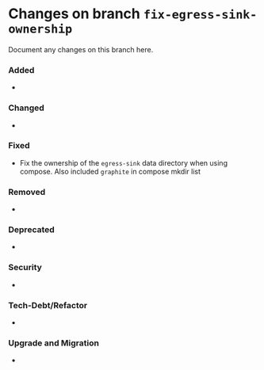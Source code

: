 # Changes on branch `fix-egress-sink-ownership`
Document any changes on this branch here.
### Added
- 

### Changed
- 

### Fixed
- Fix the ownership of the `egress-sink` data directory when using compose. Also included `graphite` in compose mkdir list

### Removed
- 

### Deprecated
- 

### Security
- 

### Tech-Debt/Refactor
- 

### Upgrade and Migration
- 
